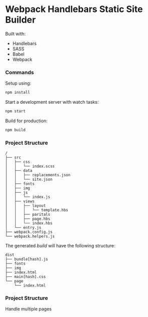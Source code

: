 # Webpack Handlebars Static Site Builder

Built with:

* Handlebars
* SASS
* Babel
* Webpack

### Commands

Setup using:
```bash
npm install
```

Start a development server with watch tasks:
```bash
npm start
```

Build for production:
```bash
npm build
```

### Project Structure

```
/
├── src
│   ├── css
│   │   └── index.scss
│   ├── data
│   │   ├── replacements.json
│   │   └── site.json
│   ├── fonts
│   ├── img
│   ├── js
│   │   └── index.js
│   ├── views
│   │   ├── layout
│   │   │   └── template.hbs
│   │   ├── paritals
│   │   ├── page.hbs
│   │   └── index.hbs
│   └── entry.js
├── webpack.config.js
└── webpack.helpers.js
```

The generated _build_ will have the following structure:
```
dist
├── bundle[hash].js
├── fonts
├── img
├── index.html
├── main[hash].css
└── page
    └── index.html
```

### Project Structure

Handle multiple pages